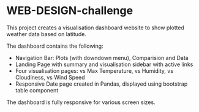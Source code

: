 # WEB-DESIGN-challenge

This project creates a visualisation dashboard website to show plotted weather data based on latitude.   

The dashboard contains the following:

* Navigation Bar: Plots (with downdown menu), Comparision and Data
* Landing Page with summary and visualisation sidebar with active links
* Four visualisation pages: vs Max Temperature, vs Humidity, vs Cloudiness, vs Wind Speed
* Responsive Date page created in Pandas, displayed using bootstrap table component

The dashboard is fully responsive for various screen sizes. 



